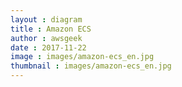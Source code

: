 ```yaml
---
layout : diagram
title : Amazon ECS
author : awsgeek
date : 2017-11-22
image : images/amazon-ecs_en.jpg
thumbnail : images/amazon-ecs_en.jpg
---
```

